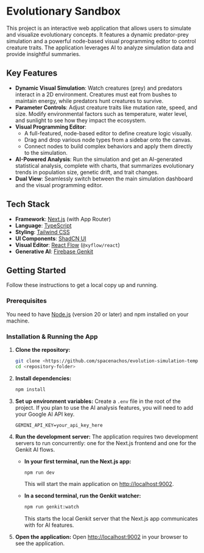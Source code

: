 # Evolutionary Sandbox

This project is an interactive web application that allows users to simulate and visualize evolutionary concepts. It features a dynamic predator-prey simulation and a powerful node-based visual programming editor to control creature traits. The application leverages AI to analyze simulation data and provide insightful summaries.

## Key Features

- **Dynamic Visual Simulation**: Watch creatures (prey) and predators interact in a 2D environment. Creatures must eat from bushes to maintain energy, while predators hunt creatures to survive.
- **Parameter Controls**: Adjust creature traits like mutation rate, speed, and size. Modify environmental factors such as temperature, water level, and sunlight to see how they impact the ecosystem.
- **Visual Programming Editor**:
    - A full-featured, node-based editor to define creature logic visually.
    - Drag and drop various node types from a sidebar onto the canvas.
    - Connect nodes to build complex behaviors and apply them directly to the simulation.
- **AI-Powered Analysis**: Run the simulation and get an AI-generated statistical analysis, complete with charts, that summarizes evolutionary trends in population size, genetic drift, and trait changes.
- **Dual View**: Seamlessly switch between the main simulation dashboard and the visual programming editor.

## Tech Stack

- **Framework**: [Next.js](https://nextjs.org/) (with App Router)
- **Language**: [TypeScript](https://www.typescriptlang.org/)
- **Styling**: [Tailwind CSS](https://tailwindcss.com/)
- **UI Components**: [ShadCN UI](https://ui.shadcn.com/)
- **Visual Editor**: [React Flow](https://reactflow.dev/) (`@xyflow/react`)
- **Generative AI**: [Firebase Genkit](https://firebase.google.com/docs/genkit)

## Getting Started

Follow these instructions to get a local copy up and running.

### Prerequisites

You need to have [Node.js](https://nodejs.org/en/) (version 20 or later) and npm installed on your machine.

### Installation & Running the App

1.  **Clone the repository:**
    ```bash
    git clone <https://github.com/spacenachos/evolution-simulation-template>
    cd <repository-folder>
    ```

2.  **Install dependencies:**
    ```bash
    npm install
    ```

3.  **Set up environment variables:**
    Create a `.env` file in the root of the project. If you plan to use the AI analysis features, you will need to add your Google AI API key.
    ```
    GEMINI_API_KEY=your_api_key_here
    ```

4.  **Run the development server:**
    The application requires two development servers to run concurrently: one for the Next.js frontend and one for the Genkit AI flows.

    - **In your first terminal, run the Next.js app:**
      ```bash
      npm run dev
      ```
      This will start the main application on [http://localhost:9002](http://localhost:9002).

    - **In a second terminal, run the Genkit watcher:**
      ```bash
      npm run genkit:watch
      ```
      This starts the local Genkit server that the Next.js app communicates with for AI features.

5.  **Open the application:**
    Open [http://localhost:9002](http://localhost:9002) in your browser to see the application.
